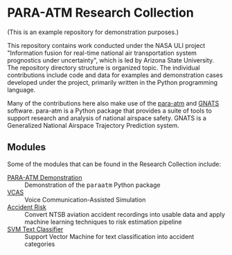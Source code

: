 # PARA-ATM Research Collection

(This is an example repository for demonstration purposes.)

This repository contains work conducted under the NASA ULI project "Information fusion for real-time national air transportation system prognostics under uncertainty", which is led by Arizona State University.  The repository directory structure is organized topic.  The individual contributions include code and data for examples and demonstration cases developed under the project, primarily written in the Python programming language.

Many of the contributions here also make use of the [para-atm](https://github.com/ymlasu/para-atm) and [GNATS](https://github.com/OptimalSynthesisInc/GNATS) software.  para-atm is a Python package that provides a suite of tools to support research and analysis of national airspace safety.  GNATS is a Generalized National Airspace Trajectory Prediction system.

## Modules

Some of the modules that can be found in the Research Collection include:
<dl>

  <dt><a href="para-atm-demo">PARA-ATM Demonstration</a></dt>
  <dd>Demonstration of the <tt>paraatm</tt> Python package</dd>
  
  <dt><a href="vcas">VCAS</a></dt>
  <dd>Voice Communication-Assisted Simulation</dd>

  <dt><a href="accident-risk">Accident Risk</a></dt>
  <dd>Convert NTSB aviation accident recordings into usable data and apply machine learning techniques to risk estimation pipeline</dd>
  
  <dt><a href="svm-text-classifier">SVM Text Classifier</a></dt>
  <dd>Support Vector Machine for text classification into accident categories</dd>
  
</dl>
